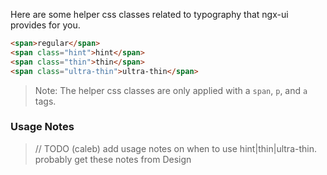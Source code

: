 Here are some helper css classes related to typography that ngx-ui provides for you.

```html
<span>regular</span>
<span class="hint">hint</span>
<span class="thin">thin</span>
<span class="ultra-thin">ultra-thin</span>
```

> Note: The helper css classes are only applied with a `span`, `p`, and `a` tags.

### Usage Notes

> // TODO (caleb) add usage notes on when to use hint|thin|ultra-thin. probably get these notes from Design
